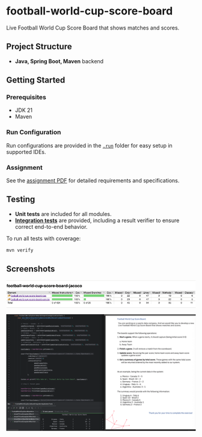 # football-world-cup-score-board

Live Football World Cup Score Board that shows matches and scores.

## Project Structure

- **Java, Spring Boot, Maven** backend

## Getting Started

### Prerequisites

- JDK 21
- Maven

### Run Configuration

Run configurations are provided in the [`.run`](.run) folder for easy setup in supported IDEs.

### Assignment

See the [assignment PDF](assignment/Crawlers%20-%20Coding%20Excercise.pdf) for detailed requirements and specifications.

## Testing

- **Unit tests** are included for all modules.
- **[Integration tests](football-world-cup-score-board-integration/src/test/java/com/pavelshapel/football/world/cup/score/board/integration/FootballWorldCupScoreBoardIntegrationApplicationTests.java)** are provided, including a result verifier to ensure correct end-to-end behavior.

To run all tests with coverage:

```sh
mvn verify
```

## Screenshots

![JaCoCo](assignment/jacoco.png)

![Integration Tests.png](assignment/integration.png)
